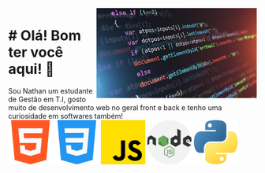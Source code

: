 <img src="./assets/0x0.jpg" width="325px" align="right">

<h1># Olá! Bom ter você aqui! 🤩</h1>
Sou Nathan um estudante de Gestão em T.I, 
gosto muito de desenvolvimento web no geral front 
e back e tenho uma curiosidade em softwares também!
<div margin-bottom="10px">
<img src="./assets/html5.png" width="90px" >
<img src="./assets/css.png" width="90px" >
<img src="./assets/js.png" width="90px" >
<img src="./assets/node.png" width="90px" >
<img src="./assets/python.png" width="90px" >
</div>
